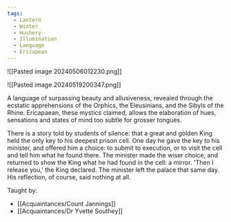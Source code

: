 ```yaml
---
tags:
  - Lantern
  - Winter
  - Hushery
  - Illumination
  - Language
  - Ericapean
---
```


![[Pasted image 20240506012230.png]]

![[Pasted image 20240519200347.png]]

A language of surpassing beauty and allusiveness, revealed through the ecstatic apprehensions of the Orphics, the Eleusinians, and the Sibyls of the Rhine. Ericapaean, these mystics claimed, allows the elaboration of hues, sensations and states of mind too subtle for grosser tongues.

There is a story told by students of silence: that a great and golden King held the only key to his deepest prison cell. One day he gave the key to his minister, and offered him a choice: to submit to execution, or to visit the cell and tell him what he found there. The minister made the wiser choice, and returned to show the King what he had found in the cell: a mirror. 'Then I release you,' the King declared. The minister left the palace that same day. His reflection, of course, said nothing at all.

Taught by:
- [[Acquaintances/Count Jannings]]
- [[Acquaintances/Dr Yvette Southey]]